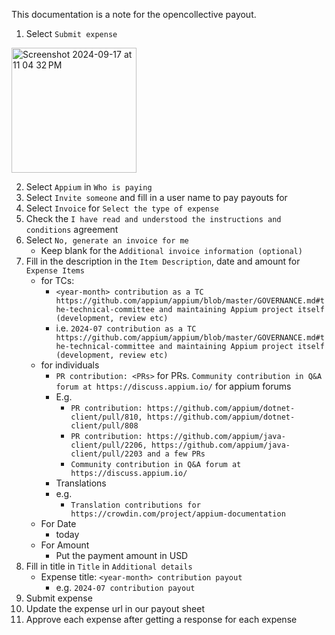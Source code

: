 This documentation is a note for the opencollective payout.

1. Select `Submit expense`

<img width="200" alt="Screenshot 2024-09-17 at 11 04 32 PM" src="https://github.com/user-attachments/assets/5d598a46-8aa3-41e0-aadc-ce3f34b10f6b">

2. Select `Appium` in `Who is paying`
3. Select `Invite someone` and fill in a user name to pay payouts for
4. Select `Invoice` for `Select the type of expense`
5. Check the `I have read and understood the instructions and conditions` agreement
6. Select `No, generate an invoice for me`
    - Keep blank for the `Additional invoice information (optional)`
8. Fill in the description in the `Item Description`, date and amount for `Expense Items`
    - for TCs:
        -  `<year-month> contribution as a TC https://github.com/appium/appium/blob/master/GOVERNANCE.md#the-technical-committee and maintaining Appium project itself (development, review etc)`
        - i.e. `2024-07 contribution as a TC https://github.com/appium/appium/blob/master/GOVERNANCE.md#the-technical-committee and maintaining Appium project itself (development, review etc)`
    - for individuals
        - `PR contribution: <PRs>` for PRs. `Community contribution in Q&A forum at https://discuss.appium.io/` for appium forums
        - E.g.
            - `PR contribution: https://github.com/appium/dotnet-client/pull/810, https://github.com/appium/dotnet-client/pull/808`
            - `PR contribution: https://github.com/appium/java-client/pull/2206, https://github.com/appium/java-client/pull/2203 and a few PRs`
            - `Community contribution in Q&A forum at https://discuss.appium.io/`
        - Translations
        - e.g.
          - `Translation contributions for https://crowdin.com/project/appium-documentation`
    - For Date
        - today
    - For Amount
        - Put the payment amount in USD
9. Fill in title in `Title` in `Additional details`
    - Expense title: `<year-month> contribution payout`
        - e.g. `2024-07 contribution payout`
10. Submit expense
11. Update the expense url in our payout sheet
12. Approve each expense after getting a response for each expense
